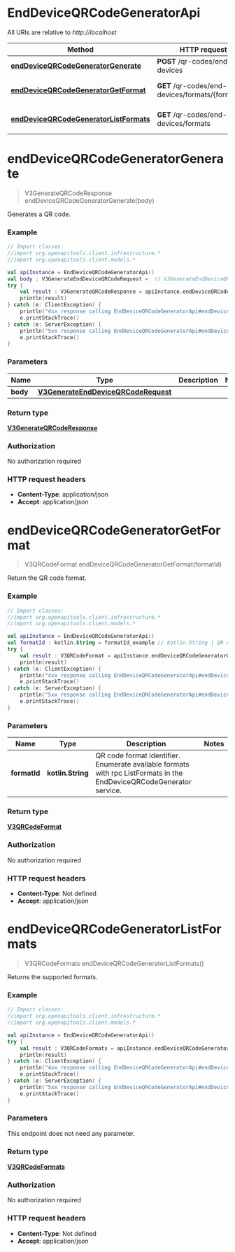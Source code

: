 # EndDeviceQRCodeGeneratorApi

All URIs are relative to *http://localhost*

Method | HTTP request | Description
------------- | ------------- | -------------
[**endDeviceQRCodeGeneratorGenerate**](EndDeviceQRCodeGeneratorApi.md#endDeviceQRCodeGeneratorGenerate) | **POST** /qr-codes/end-devices | Generates a QR code.
[**endDeviceQRCodeGeneratorGetFormat**](EndDeviceQRCodeGeneratorApi.md#endDeviceQRCodeGeneratorGetFormat) | **GET** /qr-codes/end-devices/formats/{format_id} | Return the QR code format.
[**endDeviceQRCodeGeneratorListFormats**](EndDeviceQRCodeGeneratorApi.md#endDeviceQRCodeGeneratorListFormats) | **GET** /qr-codes/end-devices/formats | Returns the supported formats.


<a name="endDeviceQRCodeGeneratorGenerate"></a>
# **endDeviceQRCodeGeneratorGenerate**
> V3GenerateQRCodeResponse endDeviceQRCodeGeneratorGenerate(body)

Generates a QR code.

### Example
```kotlin
// Import classes:
//import org.openapitools.client.infrastructure.*
//import org.openapitools.client.models.*

val apiInstance = EndDeviceQRCodeGeneratorApi()
val body : V3GenerateEndDeviceQRCodeRequest =  // V3GenerateEndDeviceQRCodeRequest | 
try {
    val result : V3GenerateQRCodeResponse = apiInstance.endDeviceQRCodeGeneratorGenerate(body)
    println(result)
} catch (e: ClientException) {
    println("4xx response calling EndDeviceQRCodeGeneratorApi#endDeviceQRCodeGeneratorGenerate")
    e.printStackTrace()
} catch (e: ServerException) {
    println("5xx response calling EndDeviceQRCodeGeneratorApi#endDeviceQRCodeGeneratorGenerate")
    e.printStackTrace()
}
```

### Parameters

Name | Type | Description  | Notes
------------- | ------------- | ------------- | -------------
 **body** | [**V3GenerateEndDeviceQRCodeRequest**](V3GenerateEndDeviceQRCodeRequest.md)|  |

### Return type

[**V3GenerateQRCodeResponse**](V3GenerateQRCodeResponse.md)

### Authorization

No authorization required

### HTTP request headers

 - **Content-Type**: application/json
 - **Accept**: application/json

<a name="endDeviceQRCodeGeneratorGetFormat"></a>
# **endDeviceQRCodeGeneratorGetFormat**
> V3QRCodeFormat endDeviceQRCodeGeneratorGetFormat(formatId)

Return the QR code format.

### Example
```kotlin
// Import classes:
//import org.openapitools.client.infrastructure.*
//import org.openapitools.client.models.*

val apiInstance = EndDeviceQRCodeGeneratorApi()
val formatId : kotlin.String = formatId_example // kotlin.String | QR code format identifier. Enumerate available formats with rpc ListFormats in the EndDeviceQRCodeGenerator service.
try {
    val result : V3QRCodeFormat = apiInstance.endDeviceQRCodeGeneratorGetFormat(formatId)
    println(result)
} catch (e: ClientException) {
    println("4xx response calling EndDeviceQRCodeGeneratorApi#endDeviceQRCodeGeneratorGetFormat")
    e.printStackTrace()
} catch (e: ServerException) {
    println("5xx response calling EndDeviceQRCodeGeneratorApi#endDeviceQRCodeGeneratorGetFormat")
    e.printStackTrace()
}
```

### Parameters

Name | Type | Description  | Notes
------------- | ------------- | ------------- | -------------
 **formatId** | **kotlin.String**| QR code format identifier. Enumerate available formats with rpc ListFormats in the EndDeviceQRCodeGenerator service. |

### Return type

[**V3QRCodeFormat**](V3QRCodeFormat.md)

### Authorization

No authorization required

### HTTP request headers

 - **Content-Type**: Not defined
 - **Accept**: application/json

<a name="endDeviceQRCodeGeneratorListFormats"></a>
# **endDeviceQRCodeGeneratorListFormats**
> V3QRCodeFormats endDeviceQRCodeGeneratorListFormats()

Returns the supported formats.

### Example
```kotlin
// Import classes:
//import org.openapitools.client.infrastructure.*
//import org.openapitools.client.models.*

val apiInstance = EndDeviceQRCodeGeneratorApi()
try {
    val result : V3QRCodeFormats = apiInstance.endDeviceQRCodeGeneratorListFormats()
    println(result)
} catch (e: ClientException) {
    println("4xx response calling EndDeviceQRCodeGeneratorApi#endDeviceQRCodeGeneratorListFormats")
    e.printStackTrace()
} catch (e: ServerException) {
    println("5xx response calling EndDeviceQRCodeGeneratorApi#endDeviceQRCodeGeneratorListFormats")
    e.printStackTrace()
}
```

### Parameters
This endpoint does not need any parameter.

### Return type

[**V3QRCodeFormats**](V3QRCodeFormats.md)

### Authorization

No authorization required

### HTTP request headers

 - **Content-Type**: Not defined
 - **Accept**: application/json

